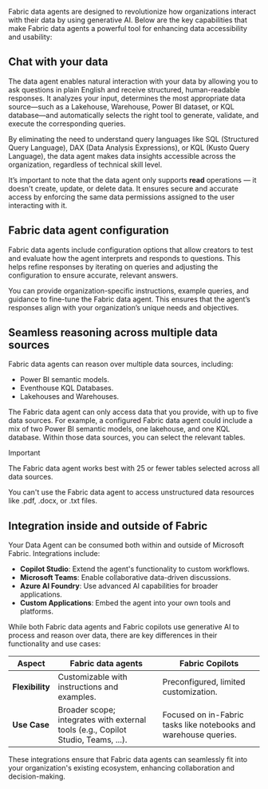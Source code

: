 Fabric data agents are designed to revolutionize how organizations interact with their data by using generative AI. Below are the key capabilities that make Fabric data agents a powerful tool for enhancing data accessibility and usability:

## Chat with your data

The data agent enables natural interaction with your data by allowing you to ask questions in plain English and receive structured, human-readable responses. It analyzes your input, determines the most appropriate data source—such as a Lakehouse, Warehouse, Power BI dataset, or KQL database—and automatically selects the right tool to generate, validate, and execute the corresponding queries.

By eliminating the need to understand query languages like SQL (Structured Query Language), DAX (Data Analysis Expressions), or KQL (Kusto Query Language), the data agent makes data insights accessible across the organization, regardless of technical skill level.

It’s important to note that the data agent only supports **read** operations — it doesn't create, update, or delete data. It ensures secure and accurate access by enforcing the same data permissions assigned to the user interacting with it.

## Fabric data agent configuration

Fabric data agents include configuration options that allow creators to test and evaluate how the agent interprets and responds to questions. This helps refine responses by iterating on queries and adjusting the configuration to ensure accurate, relevant answers.

You can provide organization-specific instructions, example queries, and guidance to fine-tune the Fabric data agent. This ensures that the agent’s responses align with your organization’s unique needs and objectives. 

## Seamless reasoning across multiple data sources

Fabric data agents can reason over multiple data sources, including:

- Power BI semantic models.
- Eventhouse KQL Databases.
- Lakehouses and Warehouses.

The Fabric data agent can only access data that you provide, with up to five data sources. For example, a configured Fabric data agent could include a mix of two Power BI semantic models, one lakehouse, and one KQL database. Within those data sources, you can select the relevant tables. 

> [!IMPORTANT]
> 
> The Fabric data agent works best with 25 or fewer tables selected across all data sources. 
> 
> You can't use the Fabric data agent to access unstructured data resources like .pdf, .docx, or .txt files.

## Integration inside and outside of Fabric

Your Data Agent can be consumed both within and outside of Microsoft Fabric. Integrations include:

- **Copilot Studio**: Extend the agent's functionality to custom workflows.
- **Microsoft Teams**: Enable collaborative data-driven discussions.
- **Azure AI Foundry**: Use advanced AI capabilities for broader applications.
- **Custom Applications**: Embed the agent into your own tools and platforms.

While both Fabric data agents and Fabric copilots use generative AI to process and reason over data, there are key differences in their functionality and use cases:

| **Aspect** | **Fabric data agents** | **Fabric Copilots** |
|------------|------------------------|---------------------|
| **Flexibility** | Customizable with instructions and examples. | Preconfigured, limited customization. |
| **Use Case** | Broader scope; integrates with external tools (e.g., Copilot Studio, Teams, ...).| Focused on in-Fabric tasks like notebooks and warehouse queries. |

These integrations ensure that Fabric data agents can seamlessly fit into your organization's existing ecosystem, enhancing collaboration and decision-making.